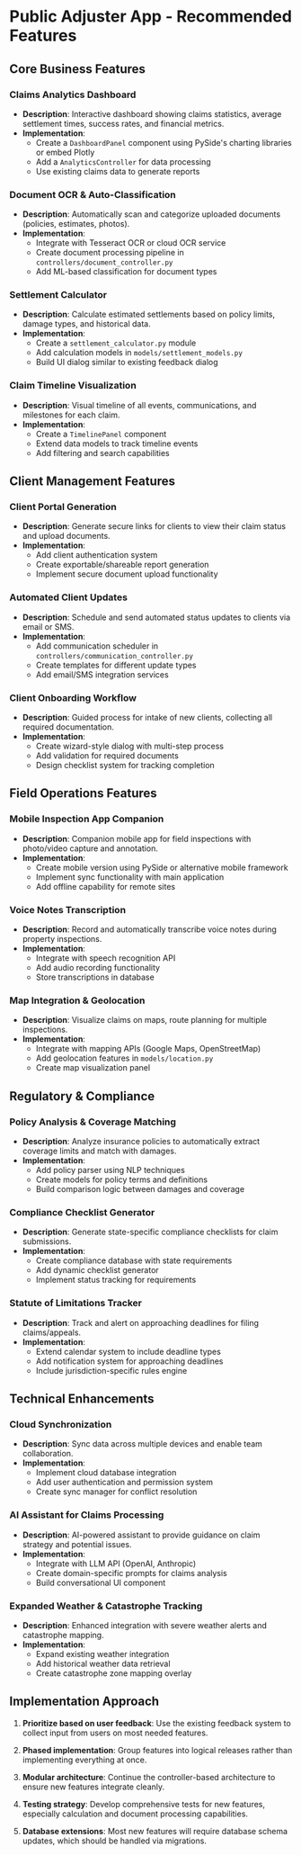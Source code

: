 # Public Adjuster App - Recommended Features

## Core Business Features

### Claims Analytics Dashboard
- **Description**: Interactive dashboard showing claims statistics, average settlement times, success rates, and financial metrics.
- **Implementation**: 
  - Create a `DashboardPanel` component using PySide's charting libraries or embed Plotly
  - Add a `AnalyticsController` for data processing
  - Use existing claims data to generate reports

### Document OCR & Auto-Classification
- **Description**: Automatically scan and categorize uploaded documents (policies, estimates, photos).
- **Implementation**:
  - Integrate with Tesseract OCR or cloud OCR service
  - Create document processing pipeline in `controllers/document_controller.py`
  - Add ML-based classification for document types

### Settlement Calculator
- **Description**: Calculate estimated settlements based on policy limits, damage types, and historical data.
- **Implementation**:
  - Create a `settlement_calculator.py` module
  - Add calculation models in `models/settlement_models.py`
  - Build UI dialog similar to existing feedback dialog

### Claim Timeline Visualization
- **Description**: Visual timeline of all events, communications, and milestones for each claim.
- **Implementation**:
  - Create a `TimelinePanel` component
  - Extend data models to track timeline events
  - Add filtering and search capabilities

## Client Management Features

### Client Portal Generation
- **Description**: Generate secure links for clients to view their claim status and upload documents.
- **Implementation**:
  - Add client authentication system
  - Create exportable/shareable report generation
  - Implement secure document upload functionality

### Automated Client Updates
- **Description**: Schedule and send automated status updates to clients via email or SMS.
- **Implementation**:
  - Add communication scheduler in `controllers/communication_controller.py`
  - Create templates for different update types
  - Add email/SMS integration services

### Client Onboarding Workflow
- **Description**: Guided process for intake of new clients, collecting all required documentation.
- **Implementation**:
  - Create wizard-style dialog with multi-step process
  - Add validation for required documents
  - Design checklist system for tracking completion

## Field Operations Features

### Mobile Inspection App Companion
- **Description**: Companion mobile app for field inspections with photo/video capture and annotation.
- **Implementation**:
  - Create mobile version using PySide or alternative mobile framework
  - Implement sync functionality with main application
  - Add offline capability for remote sites

### Voice Notes Transcription
- **Description**: Record and automatically transcribe voice notes during property inspections.
- **Implementation**:
  - Integrate with speech recognition API
  - Add audio recording functionality
  - Store transcriptions in database

### Map Integration & Geolocation
- **Description**: Visualize claims on maps, route planning for multiple inspections.
- **Implementation**:
  - Integrate with mapping APIs (Google Maps, OpenStreetMap)
  - Add geolocation features in `models/location.py`
  - Create map visualization panel

## Regulatory & Compliance

### Policy Analysis & Coverage Matching
- **Description**: Analyze insurance policies to automatically extract coverage limits and match with damages.
- **Implementation**:
  - Add policy parser using NLP techniques
  - Create models for policy terms and definitions
  - Build comparison logic between damages and coverage

### Compliance Checklist Generator
- **Description**: Generate state-specific compliance checklists for claim submissions.
- **Implementation**:
  - Create compliance database with state requirements
  - Add dynamic checklist generator
  - Implement status tracking for requirements

### Statute of Limitations Tracker
- **Description**: Track and alert on approaching deadlines for filing claims/appeals.
- **Implementation**:
  - Extend calendar system to include deadline types
  - Add notification system for approaching deadlines
  - Include jurisdiction-specific rules engine

## Technical Enhancements

### Cloud Synchronization
- **Description**: Sync data across multiple devices and enable team collaboration.
- **Implementation**:
  - Implement cloud database integration
  - Add user authentication and permission system
  - Create sync manager for conflict resolution

### AI Assistant for Claims Processing
- **Description**: AI-powered assistant to provide guidance on claim strategy and potential issues.
- **Implementation**:
  - Integrate with LLM API (OpenAI, Anthropic)
  - Create domain-specific prompts for claims analysis
  - Build conversational UI component

### Expanded Weather & Catastrophe Tracking
- **Description**: Enhanced integration with severe weather alerts and catastrophe mapping.
- **Implementation**:
  - Expand existing weather integration
  - Add historical weather data retrieval
  - Create catastrophe zone mapping overlay

## Implementation Approach

1. **Prioritize based on user feedback**: Use the existing feedback system to collect input from users on most needed features.

2. **Phased implementation**: Group features into logical releases rather than implementing everything at once.

3. **Modular architecture**: Continue the controller-based architecture to ensure new features integrate cleanly.

4. **Testing strategy**: Develop comprehensive tests for new features, especially calculation and document processing capabilities.

5. **Database extensions**: Most new features will require database schema updates, which should be handled via migrations. 
